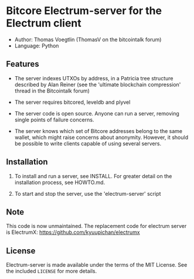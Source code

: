 Bitcore Electrum-server for the Electrum client
===============================================

  * Author: Thomas Voegtlin (ThomasV on the bitcointalk forum)
  * Language: Python


Features
--------

  * The server indexes UTXOs by address, in a Patricia tree structure
    described by Alan Reiner (see the 'ultimate blockchain
    compression' thread in the Bitcointalk forum)

  * The server requires bitcored, leveldb and plyvel

  * The server code is open source. Anyone can run a server, removing
    single points of failure concerns.

  * The server knows which set of Bitcore addresses belong to the same
    wallet, which might raise concerns about anonymity. However, it
    should be possible to write clients capable of using several
    servers.

Installation
------------

  1. To install and run a server, see INSTALL. For greater
     detail on the installation process, see HOWTO.md.

  2. To start and stop the server, use the 'electrum-server' script



Note
----

  This code is now unmaintained. The replacement code for electrum
  server is ElectrumX: https://github.com/kyuupichan/electrumx
  

License
-------

Electrum-server is made available under the terms of the MIT License.
See the included `LICENSE` for more details.
